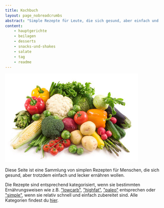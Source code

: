 ```yaml
---
title: Kochbuch
layout: page_nobreadcrumbs
abstract: "Simple Rezepte für Leute, die sich gesund, aber einfach und lecker ernähren wollen."
content:
    - hauptgerichte
    - beilagen
    - desserts
    - snacks-und-shakes
    - salate
    - tag
    - readme
---
```


![](img/food.jpg)

Diese Seite ist eine Sammlung von simplen Rezepten für Menschen, die sich gesund, aber trotzdem einfach und lecker ernähren wollen.

Die Rezepte sind entsprechend kategorisiert, wenn sie bestimmten Ernährungsweisen wie z.B. ["lowcarb"](tag/lowcarb/), ["highfat"](tag/highfat/), ["paleo"](tag/paleo/) entsprechen oder ["simple"](tag/simple/), wenn sie relativ schnell und einfach zubereitet sind. Alle Kategorien findest du [hier](tag/).
